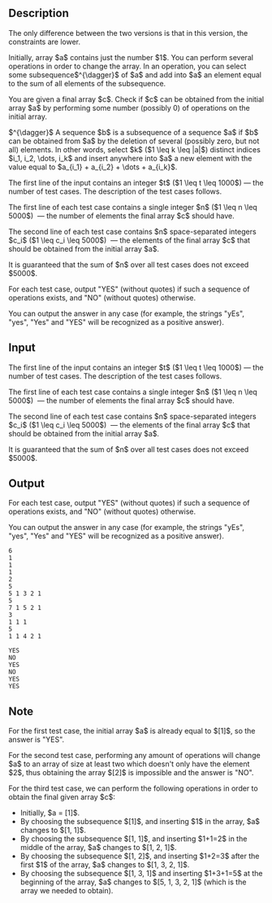 ## Description

<div><p><span class="tex-font-style-it">The only difference between the two versions is that in this version, the constraints are lower.</span></p><p>Initially, array $a$ contains just the number $1$. You can perform several operations in order to change the array. In an operation, you can select some subsequence$^{\dagger}$ of $a$ and add into $a$ an element equal to the sum of all elements of the subsequence. </p><p>You are given a final array $c$. Check if $c$ can be obtained from the initial array $a$ by performing some number (possibly 0) of operations on the initial array.</p><p>$^{\dagger}$ A sequence $b$ is a subsequence of a sequence $a$ if $b$ can be obtained from $a$ by the deletion of several (possibly zero, but not all) elements. In other words, select $k$ ($1 \leq k \leq |a|$) distinct indices $i_1, i_2, \dots, i_k$ and insert anywhere into $a$ a new element with the value equal to $a_{i_1} + a_{i_2} + \dots + a_{i_k}$.</p></div><div class="input-specification"><p>The first line of the input contains an integer $t$ ($1 \leq t \leq 1000$)&nbsp;— the number of test cases. The description of the test cases follows.</p><p>The first line of each test case contains a single integer $n$ ($1 \leq n \leq 5000$) &nbsp;— the number of elements the final array $c$ should have.</p><p>The second line of each test case contains $n$ space-separated integers $c_i$ ($1 \leq c_i \leq 5000$) &nbsp;— the elements of the final array $c$ that should be obtained from the initial array $a$.</p><p>It is guaranteed that the sum of $n$ over all test cases does not exceed $5000$.</p></div><div class="output-specification"><p>For each test case, output "<span class="tex-font-style-tt">YES</span>" (without quotes) if such a sequence of operations exists, and "<span class="tex-font-style-tt">NO</span>" (without quotes) otherwise.</p><p>You can output the answer in any case (for example, the strings "<span class="tex-font-style-tt">yEs</span>", "<span class="tex-font-style-tt">yes</span>", "<span class="tex-font-style-tt">Yes</span>" and "<span class="tex-font-style-tt">YES</span>" will be recognized as a positive answer).</p></div>

## Input

<p>The first line of the input contains an integer $t$ ($1 \leq t \leq 1000$)&nbsp;— the number of test cases. The description of the test cases follows.</p><p>The first line of each test case contains a single integer $n$ ($1 \leq n \leq 5000$) &nbsp;— the number of elements the final array $c$ should have.</p><p>The second line of each test case contains $n$ space-separated integers $c_i$ ($1 \leq c_i \leq 5000$) &nbsp;— the elements of the final array $c$ that should be obtained from the initial array $a$.</p><p>It is guaranteed that the sum of $n$ over all test cases does not exceed $5000$.</p>

## Output

<p>For each test case, output "<span class="tex-font-style-tt">YES</span>" (without quotes) if such a sequence of operations exists, and "<span class="tex-font-style-tt">NO</span>" (without quotes) otherwise.</p><p>You can output the answer in any case (for example, the strings "<span class="tex-font-style-tt">yEs</span>", "<span class="tex-font-style-tt">yes</span>", "<span class="tex-font-style-tt">Yes</span>" and "<span class="tex-font-style-tt">YES</span>" will be recognized as a positive answer).</p>





```input1|2,3,6,7,10,11
6
1
1
1
2
5
5 1 3 2 1
5
7 1 5 2 1
3
1 1 1
5
1 1 4 2 1
```




```output1
YES
NO
YES
NO
YES
YES
```



## Note

<p>For the first test case, the initial array $a$ is already equal to $[1]$, so the answer is "<span class="tex-font-style-tt">YES</span>".</p><p>For the second test case, performing any amount of operations will change $a$ to an array of size at least two which doesn't only have the element $2$, thus obtaining the array $[2]$ is impossible and the answer is "<span class="tex-font-style-tt">NO</span>".</p><p>For the third test case, we can perform the following operations in order to obtain the final given array $c$:</p><ul><li> Initially, $a = [1]$. </li><li> By choosing the subsequence $[1]$, and inserting $1$ in the array, $a$ changes to $[1, 1]$. </li><li> By choosing the subsequence $[1, 1]$, and inserting $1+1=2$ in the middle of the array, $a$ changes to $[1, 2, 1]$.</li><li> By choosing the subsequence $[1, 2]$, and inserting $1+2=3$ after the first $1$ of the array, $a$ changes to $[1, 3, 2, 1]$.</li><li> By choosing the subsequence $[1, 3, 1]$ and inserting $1+3+1=5$ at the beginning of the array, $a$ changes to $[5, 1, 3, 2, 1]$ (which is the array we needed to obtain).</li></ul>
